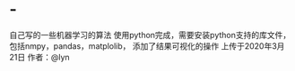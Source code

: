 # -
自己写的一些机器学习的算法
使用python完成，需要安装python支持的库文件，包括nmpy，pandas，matplolib，
添加了结果可视化的操作
上传于2020年3月21日 作者：@lyn
